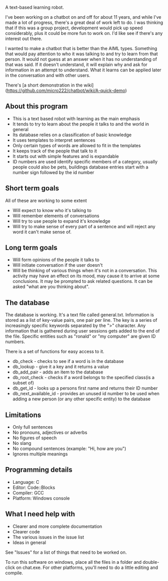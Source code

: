 A text-based learning robot.


I've been working on a chatbot on and off for about 11 years, and while I've made a lot of progress, there's a great deal of work left to do. I was thinking that if this was a group project, development would pick up speed considerably, plus it could be more fun to work on. I'd like see if there's any interest out there.

I wanted to make a chatbot that is better than the AIML types. Something that would pay attention to who it was talking to and try to learn from that person. It would not guess at an answer when it has no understanding of that was said. If it doesn't understand, it will explain why and ask for information in an attempt to understand. What it learns can be applied later in the conversation and with other users.

There's [a short demonstration in the wiki] (https://github.com/micro222/chatbot/wiki/A-quick-demo)

## About this program
* This is a text based robot with learning as the main emphasis
* It tends to try to learn about the people it talks to and the world in general
* Its database relies on a classification of basic knowledge
* It uses templates to interpret sentences
* Only certain types of words are allowed to fit in the templates
* It keeps track of the people that talk to it
* It starts out with simple features and is expandable
* ID numbers are used identify specific members of a category, usually people could also be pets, buildings database entries start with a number sign followed by the id number 

## Short term goals
All of these are working to some extent
* Will expect to know who it's talking to
* Will remember elements of conversations
* Will try to use people to expand it's knowledge
* Will try to make sense of every part of a sentence and will reject any word it can't make sense of.

## Long term goals
* Will form opinions of the people it talks to
* Will initiate conversation if the user doesn't
* Will be thinking of various things when it's not in a conversation. This activity may have an effect on its mood, may cause it to arrive at some conclusions. It may be prompted to ask related questions. It can be asked "what are you thinking about".

## The database
The database is working. It's a text file called general.txt. Information is stored as a list of key-value pairs, one pair per line. The key is a series of increasingly specific keywords separated by the ">" character. Any information that is gathered during user sessions gets added to the end of the file. Specific entities such as "ronald" or "my computer" are given ID numbers. 

There is a set of functions for easy access to it.
* db_check - checks to see if a word is in the database
* db_lookup - give it a key and it returns a value
* db_add_pair - adds an item to the database
* db_root_check - checks if a word belongs to the specified class(is a subset of) 
* db_get_id - looks up a persons first name and returns their ID number
* db_next_available_id - provides an unused id number to be used when adding a new person (or any other specific entity) to the database

## Limitations
* Only full sentences
* No pronouns, adjectives or adverbs
* No figures of speech
* No slang
* No compound sentences (example: "Hi, how are you")
* Ignores multiple meanings 

## Programming details
* Language: C
* Editor: Code::Blocks
* Compiler: GCC
* Platform: Windows console

## What I need help with
* Clearer and more complete documentation
* Clearer code
* The various issues in the issue list
* Ideas in general

See "Issues" for a list of things that need to be worked on.

To run this software on windows, place all the files in a folder and double-click on chat.exe. For other platforms, you'll need to do a little editing and compile. 
